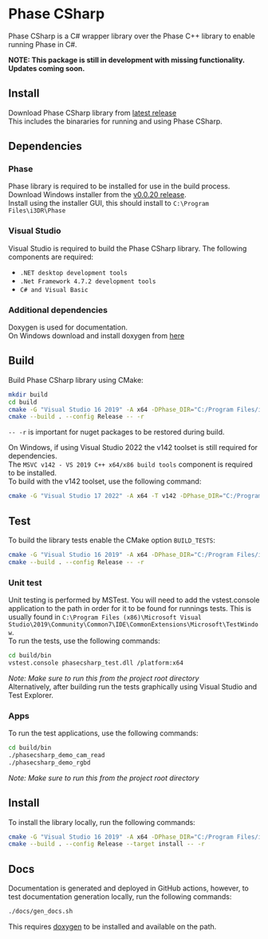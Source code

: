 # Phase CSharp
Phase CSharp is a C# wrapper library over the Phase C++ library to enable running Phase in C#.

**NOTE: This package is still in development with missing functionality. Updates coming soon.**
## Install
Download Phase CSharp library from [latest release](https://github.com/i3drobotics/phase-csharp/releases)  
This includes the binararies for running and using Phase CSharp.

## Dependencies
### Phase
Phase library is required to be installed for use in the build process.  
Download Windows installer from the [v0.0.20 release](https://github.com/i3drobotics/phase-dev/releases/tag/v0.0.20).  
Install using the installer GUI, this should install to `C:\Program Files\i3DR\Phase`
### Visual Studio
Visual Studio is required to build the Phase CSharp library. The following components are required:
- `.NET desktop development tools`
- `.Net Framework 4.7.2 development tools`
- `C# and Visual Basic`

### Additional dependencies
Doxygen is used for documentation.  
On Windows download and install doxygen from [here](https://www.doxygen.nl/download.html)

## Build
Build Phase CSharp library using CMake:
```bash
mkdir build
cd build
cmake -G "Visual Studio 16 2019" -A x64 -DPhase_DIR="C:/Program Files/i3DR/Phase/lib/cmake" .. 
cmake --build . --config Release -- -r
```
`-- -r` is important for nuget packages to be restored during build.

On Windows, if using Visual Studio 2022 the v142 toolset is still required for dependencies.  
The `MSVC v142 - VS 2019 C++ x64/x86 build tools` component is required to be installed.  
To build with the v142 toolset, use the following command:
```bash
cmake -G "Visual Studio 17 2022" -A x64 -T v142 -DPhase_DIR="C:/Program Files/i3DR/Phase/lib/cmake" ..
```

## Test
To build the library tests enable the CMake option `BUILD_TESTS`:
```bash
cmake -G "Visual Studio 16 2019" -A x64 -DPhase_DIR="C:/Program Files/i3DR/Phase/lib/cmake" -DBUILD_TESTS=ON ..
cmake --build . --config Release -- -r
```

### Unit test
Unit testing is performed by MSTest. You will need to add the vstest.console application to the path in order for it to be found for runnings tests. This is usually found in `C:\Program Files (x86)\Microsoft Visual Studio\2019\Community\Common7\IDE\CommonExtensions\Microsoft\TestWindow`.  
To run the tests, use the following commands:
```bash
cd build/bin
vstest.console phasecsharp_test.dll /platform:x64
```
*Note: Make sure to run this from the project root directory*  
Alternatively, after building run the tests graphically using Visual Studio and Test Explorer.  

### Apps
To run the test applications, use the following commands:
```bash
cd build/bin
./phasecsharp_demo_cam_read
./phasecsharp_demo_rgbd
```

*Note: Make sure to run this from the project root directory*

## Install
To install the library locally, run the following commands:
```bash
cmake -G "Visual Studio 16 2019" -A x64 -DPhase_DIR="C:/Program Files/i3DR/Phase/lib/cmake" -DCMAKE_INSTALL_PREFIX="../deployment" ..
cmake --build . --config Release --target install -- -r
```

## Docs
Documentation is generated and deployed in GitHub actions, however, to test documentation generation locally, run the following commands:
```bash
./docs/gen_docs.sh
```
This requires [doxygen](https://www.doxygen.nl/index.html) to be installed and available on the path.
